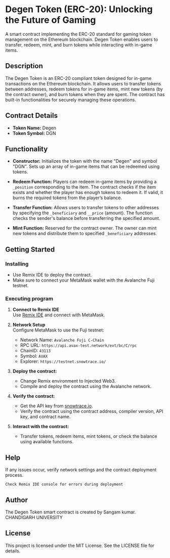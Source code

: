 # Degen Token (ERC-20): Unlocking the Future of Gaming

A smart contract implementing the ERC-20 standard for gaming token management on the Ethereum blockchain. Degen Token enables users to transfer, redeem, mint, and burn tokens while interacting with in-game items.

## Description

The Degen Token is an ERC-20 compliant token designed for in-game transactions on the Ethereum blockchain. It allows users to transfer tokens between addresses, redeem tokens for in-game items, mint new tokens (by the contract owner), and burn tokens when they are spent. The contract has built-in functionalities for securely managing these operations.

## Contract Details

- **Token Name:** Degen
- **Token Symbol:** DGN

## Functionality

- **Constructor:** Initializes the token with the name "Degen" and symbol "DGN". Sets up an array of in-game items that can be redeemed using tokens.

- **Redeem Function:** Players can redeem in-game items by providing a `_position` corresponding to the item. The contract checks if the item exists and whether the player has enough tokens to redeem it. If valid, it burns the required tokens from the player’s balance.

- **Transfer Function:** Allows users to transfer tokens to other addresses by specifying the `_beneficiary` and `__price` (amount). The function checks the sender's balance before transferring the specified amount.

- **Mint Function:** Reserved for the contract owner. The owner can mint new tokens and distribute them to specified `_beneficiary` addresses.

## Getting Started

### Installing

* Use Remix IDE to deploy the contract.
* Make sure to connect your MetaMask wallet with the Avalanche Fuji testnet.

### Executing program

1. **Connect to Remix IDE**  
   Use [Remix IDE](https://remix.ethereum.org/) and connect with MetaMask.
   
2. **Network Setup**  
   Configure MetaMask to use the Fuji testnet:  
   - Network Name: `Avalanche Fuji C-Chain`
   - RPC URL: `https://api.avax-test.network/ext/bc/C/rpc`
   - ChainID: `43113`
   - Symbol: `AVAX`
   - Explorer: `https://testnet.snowtrace.io/`

3. **Deploy the contract:**
   - Change Remix environment to Injected Web3.
   - Compile and deploy the contract using the Avalanche network.

4. **Verify the contract:**
   - Get the API key from [snowtrace.io](https://testnet.snowtrace.io/).
   - Verify the contract using the contract address, compiler version, API key, and contract name.

5. **Interact with the contract:**
   - Transfer tokens, redeem items, mint tokens, or check the balance using available functions.

## Help

If any issues occur, verify network settings and the contract deployment process.

```
Check Remix IDE console for errors during deployment
```

## Author

The Degen Token smart contract is created by Sangam kumar.
CHANDIGARH UNIVERSITY


## License

This project is licensed under the MIT License. See the LICENSE file for details.
